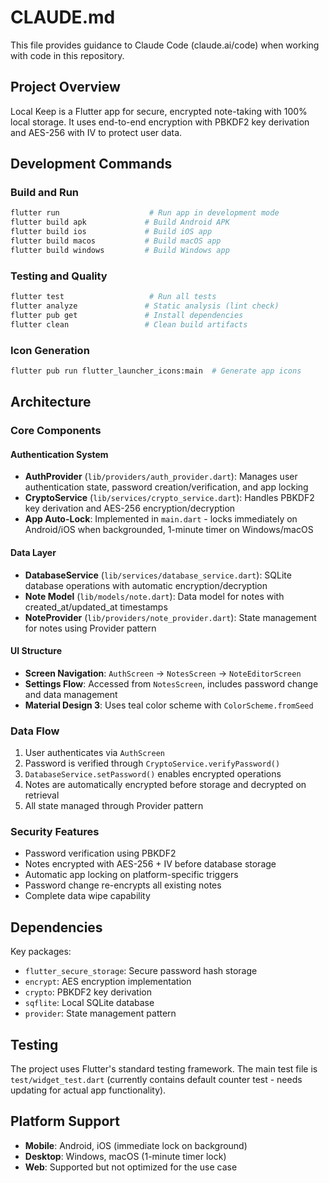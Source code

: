 # CLAUDE.md

This file provides guidance to Claude Code (claude.ai/code) when working with code in this repository.

## Project Overview

Local Keep is a Flutter app for secure, encrypted note-taking with 100% local storage. It uses end-to-end encryption with PBKDF2 key derivation and AES-256 with IV to protect user data.

## Development Commands

### Build and Run
```bash
flutter run                    # Run app in development mode
flutter build apk             # Build Android APK
flutter build ios             # Build iOS app
flutter build macos           # Build macOS app
flutter build windows         # Build Windows app
```

### Testing and Quality
```bash
flutter test                   # Run all tests
flutter analyze               # Static analysis (lint check)
flutter pub get               # Install dependencies
flutter clean                 # Clean build artifacts
```

### Icon Generation
```bash
flutter pub run flutter_launcher_icons:main  # Generate app icons
```

## Architecture

### Core Components

#### Authentication System
- **AuthProvider** (`lib/providers/auth_provider.dart`): Manages user authentication state, password creation/verification, and app locking
- **CryptoService** (`lib/services/crypto_service.dart`): Handles PBKDF2 key derivation and AES-256 encryption/decryption
- **App Auto-Lock**: Implemented in `main.dart` - locks immediately on Android/iOS when backgrounded, 1-minute timer on Windows/macOS

#### Data Layer
- **DatabaseService** (`lib/services/database_service.dart`): SQLite database operations with automatic encryption/decryption
- **Note Model** (`lib/models/note.dart`): Data model for notes with created_at/updated_at timestamps
- **NoteProvider** (`lib/providers/note_provider.dart`): State management for notes using Provider pattern

#### UI Structure
- **Screen Navigation**: `AuthScreen` → `NotesScreen` → `NoteEditorScreen`
- **Settings Flow**: Accessed from `NotesScreen`, includes password change and data management
- **Material Design 3**: Uses teal color scheme with `ColorScheme.fromSeed`

### Data Flow
1. User authenticates via `AuthScreen` 
2. Password is verified through `CryptoService.verifyPassword()`
3. `DatabaseService.setPassword()` enables encrypted operations
4. Notes are automatically encrypted before storage and decrypted on retrieval
5. All state managed through Provider pattern

### Security Features
- Password verification using PBKDF2
- Notes encrypted with AES-256 + IV before database storage
- Automatic app locking on platform-specific triggers
- Password change re-encrypts all existing notes
- Complete data wipe capability

## Dependencies

Key packages:
- `flutter_secure_storage`: Secure password hash storage
- `encrypt`: AES encryption implementation
- `crypto`: PBKDF2 key derivation
- `sqflite`: Local SQLite database
- `provider`: State management pattern

## Testing

The project uses Flutter's standard testing framework. The main test file is `test/widget_test.dart` (currently contains default counter test - needs updating for actual app functionality).

## Platform Support

- **Mobile**: Android, iOS (immediate lock on background)
- **Desktop**: Windows, macOS (1-minute timer lock)
- **Web**: Supported but not optimized for the use case